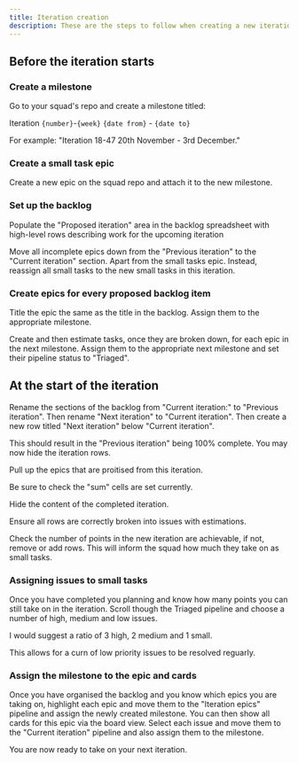```yaml
---
title: Iteration creation
description: These are the steps to follow when creating a new iteration
---
```


## Before the iteration starts
### Create a milestone

Go to your squad's repo and create a milestone titled: 

Iteration `{number}`-`{week}` `{date from}` - `{date to}` 

For example: "Iteration 18-47 20th November - 3rd December."

### Create a small task epic

Create a new epic on the squad repo and attach it to the new milestone.

### Set up the backlog

Populate the "Proposed iteration" area in the backlog spreadsheet with high-level rows describing work for the upcoming iteration

Move all incomplete epics down from the "Previous iteration" to the "Current iteration" section. Apart from the small tasks epic. Instead, reassign all small tasks to the new small tasks in this iteration.

### Create epics for every proposed backlog item

Title the epic the same as the title in the backlog. Assign them to the appropriate milestone.

Create and then estimate tasks, once they are broken down, for each epic in the next milestone. Assign them to the appropriate next milestone and set their pipeline status to "Triaged".

## At the start of the iteration

Rename the sections of the backlog from "Current iteration:" to "Previous iteration". Then rename "Next iteration" to "Current iteration". Then create a new row titled "Next iteration" below "Current iteration".

This should result in the "Previous iteration" being 100% complete. You may now hide the iteration rows.

Pull up the epics that are proitised from this iteration.

Be sure to check the "sum" cells are set currently.

Hide the content of the completed iteration.

Ensure all rows are correctly broken into issues with estimations.

Check the number of points in the new iteration are achievable, if not, remove or add rows. This will inform the squad how much they take on as small tasks.

### Assigning issues to small tasks

Once you have completed you planning and know how many points you can still take on in the iteration. Scroll though the Triaged pipeline and choose a number of high, medium and low issues.

I would suggest a ratio of 3 high, 2 medium and 1 small.

This allows for a curn of low priority issues to be resolved reguarly.

### Assign the milestone to the epic and cards

Once you have organised the backlog and you know which epics you are taking on, highlight each epic and move them to the "Iteration epics" pipeline and assign the newly created milestone. You can then show all cards for this epic via the board view. Select each issue and move them to the "Current iteration" pipeline and also assign them to the milestone.

You are now ready to take on your next iteration.

